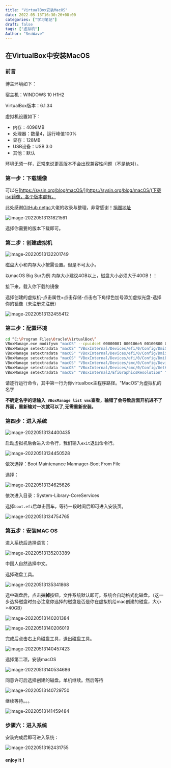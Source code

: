 ```yaml
---
title: "VirtualBox安装MacOS"
date: 2022-05-13T16:30:26+08:00
categories: ["学习笔记"]
draft: false
tags: ["虚拟机"]
Author: "SeaWave"
---
```


## 在VirtualBox中安装MacOS

### 前言

博主环境如下：

宿主机：WINDOWS 10 H1H2

VirtualBox版本：6.1.34

虚拟机设置如下：

+ 内存：4096MB
+ 处理器：数量4，运行峰值100%
+ 显存：128MB
+ USB设备：USB 3.0
+ 其他：默认

环境无须一样，正常来说更高版本不会出现兼容性问题（不是绝对）。

### 第一步：下载镜像

可以在[https://sysin.org/blog/macOS/](https://sysin.org/blog/macOS/)下载iso镜像，各个版本都有。

此处感谢[GitHub netgc](https://github.com/netgc)大佬的收录与整理，非常感谢！[捐赠地址](https://sysin.org/donate/)

![image-20220513131821561](E:\笔记\其他\images\vb-mac\image-20220513131821561.png)

选择你需要的版本下载即可。

### 第二步：创建虚拟机

![image-20220513132201749](E:\笔记\其他\images\vb-mac\image-20220513132201749.png)

磁盘大小和内存大小按需设置。但是不可太小。

以macOS Big Sur为例 内存大小建议4GB以上，磁盘大小必须大于40GB！！

接下来，载入你下载的镜像

选择创建的虚拟机-点击属性=点击存储-点击右下角绿色加号添加虚拟光盘-选择你的镜像（未注册先注册）

![image-20220513132455412](E:\笔记\其他\images\vb-mac\image-20220513132455412.png)

### 第三步：配置环境

```bash
cd “C:\Program Files\Oracle\VirtualBox\”
VBoxManage.exe modifyvm "macOS" --cpuidset 00000001 000106e5 00100800 0098e3fd bfebfbff
VBoxManage setextradata "macOS" "VBoxInternal/Devices/efi/0/Config/DmiSystemProduct" "iMac19,1"
VBoxManage setextradata "macOS" "VBoxInternal/Devices/efi/0/Config/DmiSystemVersion" "1.0"
VBoxManage setextradata "macOS" "VBoxInternal/Devices/efi/0/Config/DmiBoardProduct" "Mac-AA95B1DDAB278B95"
VBoxManage setextradata "macOS" "VBoxInternal/Devices/smc/0/Config/DeviceKey" "ourhardworkbythesewordsguardedpleasedontsteal(c)AppleComputerInc"
VBoxManage setextradata "macOS" "VBoxInternal/Devices/smc/0/Config/GetKeyFromRealSMC" 1
VBoxManage setextradata "macOS" "VBoxInternal2/EfiGraphicsResolution" "1440x900"
```

请逐行运行命令，其中第一行为你virtualbox主程序路径。"MacOS"为虚拟机的名字

**不确定名字的话输入` VBoxManage list vms`查看，输错了会导致后面开机进不了界面，重新输对一次就可以了,无需重新安装。**

### 第四步：进入系统

![image-20220513134400435](E:\笔记\其他\images\vb-mac\image-20220513134400435.png)

启动虚拟机后会进入命令行，我们输入`exit`退出命令行。

![image-20220513134450528](E:\笔记\其他\images\vb-mac\image-20220513134450528.png)

依次选择：Boot Maintenance Mannager-Boot From File

选择：

![image-20220513134625626](E:\笔记\其他\images\vb-mac\image-20220513134625626.png)

依次进入目录：System-Library-CoreServices

选择`boot.efi`后单击回车，等待一段时间后即可进入安装页。

![image-20220513134754765](C:\Users\Administrator\AppData\Roaming\Typora\typora-user-images\image-20220513134754765.png)

### 第五步：安装MAC  OS 

进入系统后选择语言：

![image-20220513135203389](E:\笔记\其他\images\vb-mac\image-20220513135203389.png)

中国人自然选择中文。

选择磁盘工具。

![image-20220513135341868](E:\笔记\其他\images\vb-mac\image-20220513135341868.png)

选中磁盘后，点击**抹掉**按钮，文件系统默认即可。系统会自动格式化磁盘。（这一步选择磁盘时务必注意你选择的磁盘是否是你在虚拟机给mac创建的磁盘，大小>40GB）

![image-20220513140201384](E:\笔记\其他\images\vb-mac\image-20220513140201384.png)

![image-20220513140206019](E:\笔记\其他\images\vb-mac\image-20220513140206019.png)

完成后点击右上角磁盘工具，退出磁盘工具。

![image-20220513140457423](E:\笔记\其他\images\vb-mac\image-20220513140457423.png)

选择第二项，安装macOS

![image-20220513140534686](E:\笔记\其他\images\vb-mac\image-20220513140534686.png)

同意许可后选择创建的磁盘。单机继续。然后等待

![image-20220513140729750](E:\笔记\其他\images\vb-mac\image-20220513140729750.png)

继续等待。。。

![image-20220513141459484](E:\笔记\其他\images\vb-mac\image-20220513141459484.png)

### 步骤六：进入系统

安装完成后即可进入系统：

![image-20220513162431755](E:\笔记\其他\images\vb-mac\image-20220513162431755.png)

#### enjoy it！
